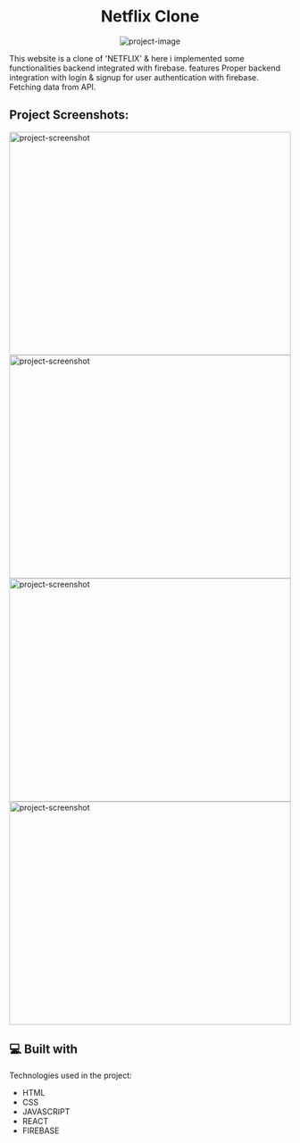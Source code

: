 <h1 align="center" id="title">Netflix Clone</h1>

<p align="center"><img src="https://i.postimg.cc/14xkrygp/React-App-Personal-Microsoft-Edge-09-09-2022-18-04-28.png" alt="project-image"></p>

<p id="description">This website is a clone of 'NETFLIX' &amp; here i implemented some functionalities backend integrated with firebase. features Proper backend integration with login &amp; signup for user authentication with firebase. Fetching data from API.</p>

<h2>Project Screenshots:</h2>

<img src="https://i.postimg.cc/3wnHQM6T/React-App-Personal-Microsoft-Edge-09-09-2022-18-03-02.png" alt="project-screenshot" width="100%" height="400/">

<img src="https://i.postimg.cc/ZYyKpR2v/React-App-Personal-Microsoft-Edge-09-09-2022-18-04-02.png" alt="project-screenshot" width="100%" height="400/">

<img src="https://i.postimg.cc/CLTMN0pP/React-App-Personal-Microsoft-Edge-09-09-2022-18-05-02.png" alt="project-screenshot" width="100%" height="400/">

<img src="" alt="project-screenshot" width="100%" height="400/">

  
  
<h2>💻 Built with</h2>

Technologies used in the project:

*   HTML
*   CSS
*   JAVASCRIPT
*   REACT
*   FIREBASE
